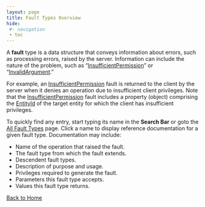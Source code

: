 ```yaml
---
layout: page
title: Fault Types Overview
hide:
 #- navigation
 - toc
---
```


A **fault** type is a data structure that conveys information about errors, such as processing errors, raised by the server. Information can include the nature of the problem, such as “[InsufficientPermission](vdi.fault.InsufficientPermission.md)” or “[InvalidArgument](vdi.fault.InvalidArgument.md).” 

For example, an [InsufficientPermission](vdi.fault.InsufficientPermission.md) fault is returned to the client by the server when it denies an operation due to insufficient client privileges. Note that the [InsufficientPermission](vdi.fault.InsufficientPermission.md) fault includes a property (object) comprising the [EntityId](vdi.EntityId.md) of the target entity for which the client has insufficient privileges. 

To quickly find any entry, start typing its name in the **Search Bar** or goto the [All Fault Types](index-faults.md) page. Click a name to display reference documentation for a given fault type. Documentation may include: 

  * Name of the operation that raised the fault.
  * The fault type from which the fault extends.
  * Descendent fault types.
  * Description of purpose and usage.
  * Privileges required to generate the fault.
  * Parameters this fault type accepts.
  * Values this fault type returns.

[Back to Home](index.md)

